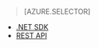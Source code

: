> [AZURE.SELECTOR]
- [.NET SDK](../articles/media-services/media-services-get-media-processor.md)
- [REST API](../articles/media-services/media-services-rest-get-media-processor.md)


<!--HONumber=52--> 
